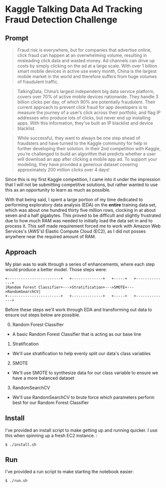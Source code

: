 # Kaggle Talking Data Ad Tracking Fraud Detection Challenge


## Prompt

> Fraud risk is everywhere, but for companies that advertise online, click fraud can happen at an overwhelming volume, resulting in misleading click data and wasted money. Ad channels can drive up costs by simply clicking on the ad at a large scale. With over 1 billion smart mobile devices in active use every month, China is the largest mobile market in the world and therefore suffers from huge volumes of fraudulent traffic.

> TalkingData, China’s largest independent big data service platform, covers over 70% of active mobile devices nationwide. They handle 3 billion clicks per day, of which 90% are potentially fraudulent. Their current approach to prevent click fraud for app developers is to measure the journey of a user’s click across their portfolio, and flag IP addresses who produce lots of clicks, but never end up installing apps. With this information, they've built an IP blacklist and device blacklist.

> While successful, they want to always be one step ahead of fraudsters and have turned to the Kaggle community for help in further developing their solution. In their 2nd competition with Kaggle, you’re challenged to build an algorithm that predicts whether a user will download an app after clicking a mobile app ad. To support your modeling, they have provided a generous dataset covering approximately 200 million clicks over 4 days!

Since this is my first Kaggle competition, I came into it under the impression that I will not be submitting competitive solutions, but rather wanted to use this as an opportunity to learn as much as possible.

With that being said, I spent a large portion of my time dedicated to performing exploratory data analysis (EDA) on the **entire** training data set, which was about one hundred thirty five million rows, clocking in at about seven and a half gigabytes. This proved to be difficult and slightly frustrated due to how much RAM was needed to initially load the data set in and to process it. This self made requirement forced me to work with Amazon Web Services's (AWS's) Elastic Compute Cloud (EC2), as I did not posses anywhere near the required amount of RAM.


## Approach

My plan was to walk through a series of enhancements, where each step would produce a better model. Those steps were:

```
+------------------------+   +--------------+   +-----+   +--------------+
|Random Forest Classifier+--->Stratification+--->SMOTE+--->RandomSearchCV|
+------------------------+   +--------------+   +-----+   +--------------+

```

Before these steps we'll work through EDA and transforming out data to ensure out steps below are possible.


0. Random Forest Classifier
  - A basic Random Forest Classifier that is acting as our base line
1. Stratification
  - We'll use stratification to help evenly split our data's class variables
2. SMOTE
  - We'll use SMOTE to synthesize data for our class variable to ensure we have a more balanced dataset
3. RandomSearchCV
  - We'll use RandomSearchCV to brute force which parameters perform best for our Random Forest Classifier


## Install

I've provided an install script to make getting up and running quicker. I use this when spinning up a fresh EC2 instance. :

`$ ./install.sh`


## Run

I've provided a run script to make starting the notebook easier:

`$ ./run.sh`
